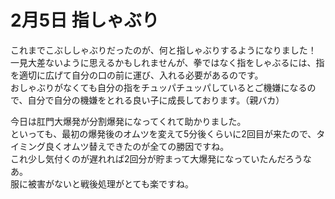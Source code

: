 # 2月5日 指しゃぶり

これまでこぶししゃぶりだったのが、何と指しゃぶりするようになりました！  
一見大差ないように思えるかもしれませんが、拳ではなく指をしゃぶるには、指を適切に広げて自分の口の前に運び、入れる必要があるのです。  
おしゃぶりがなくても自分の指をチュッパチュッパしているとご機嫌になるので、自分で自分の機嫌をとれる良い子に成長しております。（親バカ）

今日は肛門大爆発が分割爆発になってくれて助かりました。  
といっても、最初の爆発後のオムツを変えて5分後くらいに2回目が来たので、タイミング良くオムツ替えできたのが全ての勝因ですね。  
これ少し気付くのが遅れれば2回分が貯まって大爆発になっていたんだろうなあ。  
服に被害がないと戦後処理がとても楽ですね。
